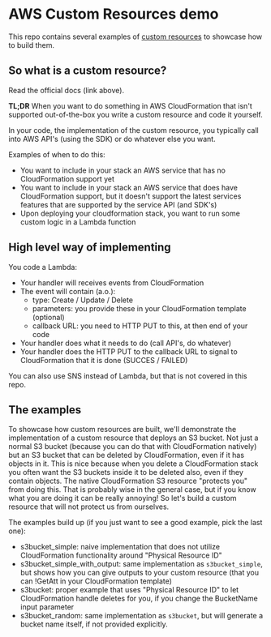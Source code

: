 # AWS Custom Resources demo

This repo contains several examples of [custom resources](https://docs.aws.amazon.com/AWSCloudFormation/latest/UserGuide/template-custom-resources.html) to showcase how to build them.

## So what is a custom resource?

Read the official docs (link above).

__TL;DR__ When you want to do something in AWS CloudFormation that isn't supported out-of-the-box you write a custom resource and code it yourself.

In your code, the implementation of the custom resource, you typically call into AWS API's (using the SDK) or do whatever else you want.

Examples of when to do this:

- You want to include in your stack an AWS service that has no CloudFormation support yet
- You want to include in your stack an AWS service that does have CloudFormation support, but it doesn't support the latest services features that are supported by the service API (and SDK's)
- Upon deploying your cloudformation stack, you want to run some custom logic in a Lambda function

## High level way of implementing

You code a Lambda:

- Your handler will receives events from CloudFormation
- The event will contain (a.o.):
  - type: Create / Update / Delete
  - parameters: you provide these in your CloudFormation template (optional)
  - callback URL: you need to HTTP PUT to this, at then end of your code
- Your handler does what it needs to do (call API's, do whatever)
- Your handler does the HTTP PUT to the callback URL to signal to CloudFormation that it is done (SUCCES / FAILED)

You can also use SNS instead of Lambda, but that is not covered in this repo.

## The examples

To showcase how custom resources are built, we'll demonstrate the implementation of a custom resource that deploys an S3 bucket. Not just a normal S3 bucket (because you can do that with CloudFormation natively) but an S3 bucket that can be deleted by CloudFormation, even if it has objects in it. This is nice because when you delete a CloudFormation stack you often want the S3 buckets inside it to be deleted also, even if they contain objects. The native CloudFormation S3 resource "protects you" from doing this. That is probably wise in the general case, but if you know what you are doing it can be really annoying! So let's build a custom resource that will not protect us from ourselves.

The examples build up (if you just want to see a good example, pick the last one):

- s3bucket_simple: naive implementation that does not utilize CloudFormation functionality around "Physical Resource ID"
- s3bucket_simple_with_output: same implementation as `s3bucket_simple`, but shows how you can give outputs to your custom resource (that you can !GetAtt in your CloudFormation template)
- s3bucket: proper example that uses "Physical Resource ID" to let CloudFormation handle deletes for you, if you change the BucketName input parameter
- s3bucket_random: same implementation as `s3bucket`, but will generate a bucket name itself, if not provided explicitly.


